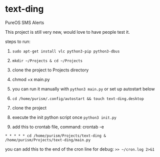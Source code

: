 # text-ding
PureOS SMS Alerts

This project is still very new, would love to have people test it. 

steps to run:
1. ```sudo apt-get install vlc python3-pip python3-dbus```
2. ```mkdir ~/Projects & cd ~/Projects```
3. clone the project to Projects directory
4. chmod +x main.py
5. you can run it manually with ```python3 main.py``` or set up autostart below
5. ```cd /home/purism/.config/autostart && touch text-ding.desktop```




2. clone the project 
4. execute the init python script once ```python3 init.py```
5. add this to crontab file, command: crontab -e
```
* * * * * cd /home/purism/Projects/text-ding & /home/purism/Projects/text-ding/main.py
```
you can add this to the end of the cron line for debug: ```>> ~/cron.log 2>&1```
